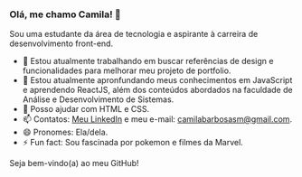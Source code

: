 ### Olá, me chamo Camila! 👋
Sou uma estudante da área de tecnologia e aspirante à carreira de desenvolvimento front-end. 

- 🔭 Estou atualmente trabalhando em buscar referências de design e funcionalidades para melhorar meu projeto de portfolio.
- 🌱 Estou atualmente apronfundando meus conhecimentos em JavaScript e aprendendo ReactJS, além dos conteúdos abordados na faculdade de Análise e Desenvolvimento de Sistemas.
- 💬 Posso ajudar com HTML e CSS.
- 📫 Contatos: [Meu LinkedIn](https://www.linkedin.com/in/camilabsmatias/) e meu e-mail: camilabarbosasm@gmail.com.
- 😄 Pronomes: Ela/dela.
- ⚡ Fun fact: Sou fascinada por pokemon e filmes da Marvel.

Seja bem-vindo(a) ao meu GitHub!
